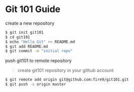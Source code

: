 Git 101 Guide
=============

create a new repository

```bash
$ git init git101
$ cd git101
$ echo "Hello Git" >> README.md
$ git add README.md
$ git commit -m "initial repo"
```

push git101 to remote repository

> create git101 repository in your github account

```bash
$ git remote add origin git@github.com:fire9/git101.git
$ git push -u origin master
```

